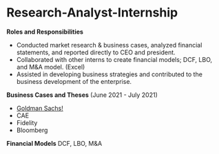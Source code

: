 # Research-Analyst-Internship
**Roles and Responsibilities**
- Conducted market research & business cases, analyzed financial statements, and reported directly to CEO and president. 
- Collaborated with other interns to create financial models; DCF, LBO, and M&A model. (Excel)  
-	Assisted in developing business strategies and contributed to the business development of the enterprise.

**Business Cases and Theses** (June 2021 - July 2021)
- [Goldman Sachs!](https://github.com/maimaiva/Research-Analyst-Internship/blob/main/Thesis_GoldmanSachs.pdf)
- CAE 
- Fidelity
- Bloomberg

**Financial Models** DCF, LBO, M&A
